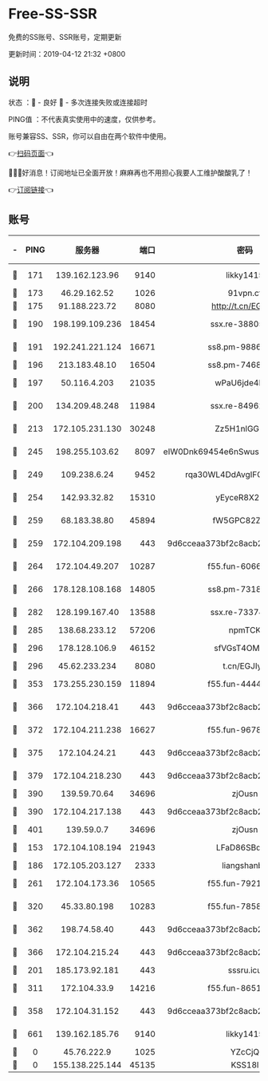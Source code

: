 # Free-SS-SSR

免费的SS账号、SSR账号，定期更新

更新时间：2019-04-12 21:32 +0800

## 说明

状态     ：🙂 - 良好 🙁 - 多次连接失败或连接超时

PING值   ：不代表真实使用中的速度，仅供参考。

账号兼容SS、SSR，你可以自由在两个软件中使用。

👉[扫码页面](https://liesauer.github.io/Free-SS-SSR/)👈

🎉🎉🎉好消息！订阅地址已全面开放！麻麻再也不用担心我要人工维护酸酸乳了！

👉[订阅链接](https://www.liesauer.net/yogurt/subscribe?ACCESS_TOKEN=DAYxR3mMaZAsaqUb)👈

## 账号

|-|PING|服务器|端口|密码|加密方式|区域|
|:----:|:----:|:-----:|-----:|:----:|:----:|:----:|
|🙂|171|139.162.123.96|9140|likky1415|aes-256-cfb|JP|
|🙂|173|46.29.162.52|1026|91vpn.cf|rc4-md5|RU|
|🙂|175|91.188.223.72|8080|http://t.cn/EGJIyrl|rc4-md5|RU|
|🙂|190|198.199.109.236|18454|ssx.re-38805389|aes-256-cfb|US|
|🙂|191|192.241.221.124|16671|ss8.pm-98861372|aes-256-cfb|US|
|🙂|196|213.183.48.10|16504|ss8.pm-74689869|rc4-md5|RU|
|🙂|197|50.116.4.203|21035|wPaU6jde4NZT|aes-256-cfb|US|
|🙂|200|134.209.48.248|11984|ssx.re-84962517|aes-256-cfb|US|
|🙂|213|172.105.231.130|30248|Zz5H1nlGGKHx|aes-256-cfb|JP|
|🙂|245|198.255.103.62|8097|eIW0Dnk69454e6nSwuspv9DmS201tQ0D|aes-256-cfb|US|
|🙂|249|109.238.6.24|9452|rqa30WL4DdAvgIFG6Fs3znzTa|aes-256-cfb|FR|
|🙂|254|142.93.32.82|15310|yEyceR8X2EVd|aes-256-cfb|GB|
|🙂|259|68.183.38.80|45894|fW5GPC82Z97G|aes-256-cfb|GB|
|🙂|259|172.104.209.198|443|9d6cceaa373bf2c8acb22e60b6a58be6|aes-256-cfb|US|
|🙂|264|172.104.49.207|10287|f55.fun-60668643|aes-256-cfb|SG|
|🙂|266|178.128.108.168|14805|ss8.pm-73188848|aes-256-cfb|SG|
|🙂|282|128.199.167.40|13588|ssx.re-73374110|aes-256-cfb|SG|
|🙂|285|138.68.233.12|57206|npmTCK|rc4-md5|US|
|🙂|296|178.128.106.9|46152|sfVGsT4OMxHC|aes-256-cfb|SG|
|🙂|296|45.62.233.234|8080|t.cn/EGJIyrl|rc4-md5|CA|
|🙂|353|173.255.230.159|11894|f55.fun-44441803|aes-256-cfb|US|
|🙂|366|172.104.218.41|443|9d6cceaa373bf2c8acb22e60b6a58be6|aes-256-cfb|US|
|🙂|372|172.104.211.238|16627|f55.fun-96789632|aes-256-cfb|US|
|🙂|375|172.104.24.21|443|9d6cceaa373bf2c8acb22e60b6a58be6|aes-256-cfb|US|
|🙂|379|172.104.218.230|443|9d6cceaa373bf2c8acb22e60b6a58be6|aes-256-cfb|US|
|🙂|390|139.59.70.64|34696|zjOusn|chacha20|IN|
|🙂|390|172.104.217.138|443|9d6cceaa373bf2c8acb22e60b6a58be6|aes-256-cfb|US|
|🙂|401|139.59.0.7|34696|zjOusn|chacha20|IN|
|🙂|153|172.104.108.194|21943|LFaD86SBq2lY|aes-256-cfb|JP|
|🙂|186|172.105.203.127|2333|liangshanbo|chacha20|JP|
|🙂|261|172.104.173.36|10565|f55.fun-79210636|aes-256-cfb|SG|
|🙂|320|45.33.80.198|10283|f55.fun-78582823|aes-256-cfb|US|
|🙂|362|198.74.58.40|443|9d6cceaa373bf2c8acb22e60b6a58be6|aes-256-cfb|US|
|🙂|366|172.104.215.24|443|9d6cceaa373bf2c8acb22e60b6a58be6|aes-256-cfb|US|
|🙁|201|185.173.92.181|443|sssru.icu|rc4-md5|RU|
|🙁|311|172.104.33.9|14216|f55.fun-86515358|aes-256-cfb|SG|
|🙁|358|172.104.31.152|443|9d6cceaa373bf2c8acb22e60b6a58be6|aes-256-cfb|US|
|🙁|661|139.162.185.76|9140|likky1415|aes-256-cfb|DE|
|🙁|0|45.76.222.9|1025|YZcCjQ|rc4-md5|JP|
|🙁|0|155.138.225.144|45135|KSS18l|rc4-md5|US|
